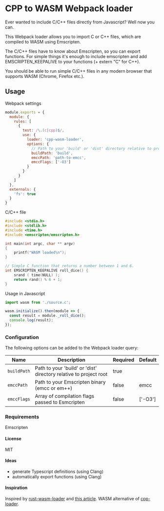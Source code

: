 # CPP to WASM Webpack loader
Ever wanted to include C/C++ files directly from Javascript?
Well now you can.

This Webpack loader allows you to import C or C++ files, which are
compiled to WASM using Emscripten.

The C/C++ files have to know about Emscripten, so you can export functions. For simple
things it's enough to include emscripten and add EMSCRIPTEN_KEEPALIVE to your functions
(+ extern "C" for C++).

You should be able to run simple C/C++ files in any modern browser that supports WASM
(Chrome, Firefox etc.).

## Usage
Webpack settings
```js
module.exports = {
  module: {
    rules: [
      {
        test: /\.(c|cpp)$/,
        use: {
          loader: 'cpp-wasm-loader',
          options: {
            // Path to your 'build' or 'dist' directory relative to project root
            buildPath: 'build',
            emccPath: 'path-to-emcc',
            emccFlags: ['-O3']
          }
        }
      }
    ]
  },
  externals: {
    'fs': true
  }
}
```

C/C++ file
```c
#include <stdio.h>
#include <stdlib.h>
#include <time.h>
#include <emscripten/emscripten.h>

int main(int argc, char ** argv)
{
    printf("WASM loaded\n");
}

// Simple C function that returns a number between 1 and 6.
int EMSCRIPTEN_KEEPALIVE roll_dice() {
    srand ( time(NULL) );
    return rand() % 6 + 1;
}
```

Usage in Javascript
```js
import wasm from './source.c';

wasm.initialize().then(module => {
  const result = module._roll_dice();
  console.log(result);
});
```

### Configuration
The following options can be added to the Webpack loader query:

| Name | Description | Required | Default |
| ---- | ----------- | -------- | ------- |
| `buildPath` |  Path to your 'build' or 'dist' directory relative to project root | true| |
| `emccPath` | Path to your Emscripten binary (emcc or em++) | false | emcc |
| `emccFlags` | Array of compilation flags passed to Esmcripten | false | ['-O3'] |

### Requirements
Emscripten

#### License
MIT

#### Ideas
* generate Typescript definitions (using Clang)
* automatically export functions (using Clang)

#### Inspiration
Inspired by [rust-wasm-loader](https://www.npmjs.com/package/rust-wasm-loader) and
[this article](https://tutorialzine.com/2017/06/getting-started-with-web-assembly).
WASM alternative of [cpp-loader](https://www.npmjs.com/package/cpp-loader).

